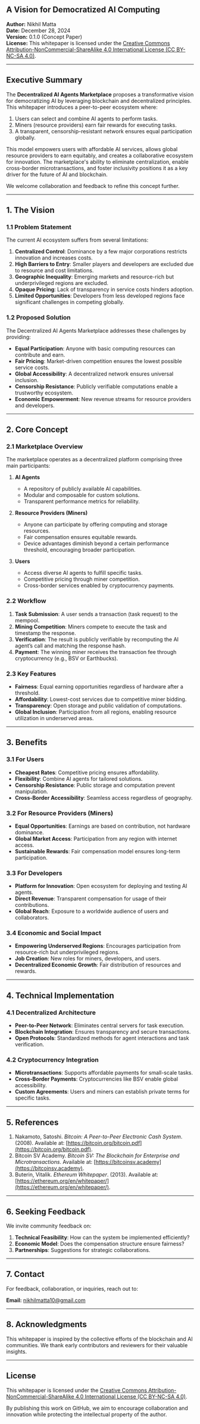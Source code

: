## A Vision for Democratized AI Computing  

**Author:** Nikhil Matta  
**Date:** December 28, 2024  
**Version:** 0.1.0 (Concept Paper)  
**License:** This whitepaper is licensed under the [Creative Commons Attribution-NonCommercial-ShareAlike 4.0 International License (CC BY-NC-SA 4.0)](https://creativecommons.org/licenses/by-nc-sa/4.0/).  

---

## Executive Summary  

The **Decentralized AI Agents Marketplace** proposes a transformative vision for democratizing AI by leveraging blockchain and decentralized principles. This whitepaper introduces a peer-to-peer ecosystem where:  

1. Users can select and combine AI agents to perform tasks.  
2. Miners (resource providers) earn fair rewards for executing tasks.  
3. A transparent, censorship-resistant network ensures equal participation globally.  

This model empowers users with affordable AI services, allows global resource providers to earn equitably, and creates a collaborative ecosystem for innovation. The marketplace's ability to eliminate centralization, enable cross-border microtransactions, and foster inclusivity positions it as a key driver for the future of AI and blockchain.  

We welcome collaboration and feedback to refine this concept further.  

---

## 1. The Vision  

### 1.1 Problem Statement  

The current AI ecosystem suffers from several limitations:  

1. **Centralized Control**: Dominance by a few major corporations restricts innovation and increases costs.  
2. **High Barriers to Entry**: Smaller players and developers are excluded due to resource and cost limitations.  
3. **Geographic Inequality**: Emerging markets and resource-rich but underprivileged regions are excluded.  
4. **Opaque Pricing**: Lack of transparency in service costs hinders adoption.  
5. **Limited Opportunities**: Developers from less developed regions face significant challenges in competing globally.  

### 1.2 Proposed Solution  

The Decentralized AI Agents Marketplace addresses these challenges by providing:  

- **Equal Participation**: Anyone with basic computing resources can contribute and earn.  
- **Fair Pricing**: Market-driven competition ensures the lowest possible service costs.  
- **Global Accessibility**: A decentralized network ensures universal inclusion.  
- **Censorship Resistance**: Publicly verifiable computations enable a trustworthy ecosystem.  
- **Economic Empowerment**: New revenue streams for resource providers and developers.  

---

## 2. Core Concept  

### 2.1 Marketplace Overview  

The marketplace operates as a decentralized platform comprising three main participants:  

1. **AI Agents**  
   - A repository of publicly available AI capabilities.  
   - Modular and composable for custom solutions.  
   - Transparent performance metrics for reliability.  

2. **Resource Providers (Miners)**  
   - Anyone can participate by offering computing and storage resources.  
   - Fair compensation ensures equitable rewards.  
   - Device advantages diminish beyond a certain performance threshold, encouraging broader participation.  

3. **Users**  
   - Access diverse AI agents to fulfill specific tasks.  
   - Competitive pricing through miner competition.  
   - Cross-border services enabled by cryptocurrency payments.  

### 2.2 Workflow  

1. **Task Submission**: A user sends a transaction (task request) to the mempool.  
2. **Mining Competition**: Miners compete to execute the task and timestamp the response.  
3. **Verification**: The result is publicly verifiable by recomputing the AI agent’s call and matching the response hash.  
4. **Payment**: The winning miner receives the transaction fee through cryptocurrency (e.g., BSV or Earthbucks).  

### 2.3 Key Features  

- **Fairness**: Equal earning opportunities regardless of hardware after a threshold.  
- **Affordability**: Lowest-cost services due to competitive miner bidding.  
- **Transparency**: Open storage and public validation of computations.  
- **Global Inclusion**: Participation from all regions, enabling resource utilization in underserved areas.  

---

## 3. Benefits  

### 3.1 For Users  
- **Cheapest Rates**: Competitive pricing ensures affordability.  
- **Flexibility**: Combine AI agents for tailored solutions.  
- **Censorship Resistance**: Public storage and computation prevent manipulation.  
- **Cross-Border Accessibility**: Seamless access regardless of geography.  

### 3.2 For Resource Providers (Miners)  
- **Equal Opportunities**: Earnings are based on contribution, not hardware dominance.  
- **Global Market Access**: Participation from any region with internet access.  
- **Sustainable Rewards**: Fair compensation model ensures long-term participation.  

### 3.3 For Developers  
- **Platform for Innovation**: Open ecosystem for deploying and testing AI agents.  
- **Direct Revenue**: Transparent compensation for usage of their contributions.  
- **Global Reach**: Exposure to a worldwide audience of users and collaborators.  

### 3.4 Economic and Social Impact  
- **Empowering Underserved Regions**: Encourages participation from resource-rich but underprivileged regions.  
- **Job Creation**: New roles for miners, developers, and users.  
- **Decentralized Economic Growth**: Fair distribution of resources and rewards.  

---

## 4. Technical Implementation  

### 4.1 Decentralized Architecture  
- **Peer-to-Peer Network**: Eliminates central servers for task execution.  
- **Blockchain Integration**: Ensures transparency and secure transactions.  
- **Open Protocols**: Standardized methods for agent interactions and task verification.  

### 4.2 Cryptocurrency Integration  
- **Microtransactions**: Supports affordable payments for small-scale tasks.  
- **Cross-Border Payments**: Cryptocurrencies like BSV enable global accessibility.  
- **Custom Agreements**: Users and miners can establish private terms for specific tasks.  

---

## 5. References  

1. Nakamoto, Satoshi. *Bitcoin: A Peer-to-Peer Electronic Cash System*. (2008). Available at: [https://bitcoin.org/bitcoin.pdf](https://bitcoin.org/bitcoin.pdf).  
2. Bitcoin SV Academy. *Bitcoin SV: The Blockchain for Enterprise and Microtransactions*. Available at: [https://bitcoinsv.academy](https://bitcoinsv.academy).  
3. Buterin, Vitalik. *Ethereum Whitepaper*. (2013). Available at: [https://ethereum.org/en/whitepaper/](https://ethereum.org/en/whitepaper/).  

---

## 6. Seeking Feedback  

We invite community feedback on:  

1. **Technical Feasibility**: How can the system be implemented efficiently?  
2. **Economic Model**: Does the compensation structure ensure fairness?  
3. **Partnerships**: Suggestions for strategic collaborations.  

---

## 7. Contact  

For feedback, collaboration, or inquiries, reach out to:  

**Email:** [nikhilmatta10@gmail.com](mailto:nikhilmatta10@gmail.com)  

---

## 8. Acknowledgments  

This whitepaper is inspired by the collective efforts of the blockchain and AI communities. We thank early contributors and reviewers for their valuable insights.  

---

## License  

This whitepaper is licensed under the [Creative Commons Attribution-NonCommercial-ShareAlike 4.0 International License (CC BY-NC-SA 4.0)](https://creativecommons.org/licenses/by-nc-sa/4.0/).  

By publishing this work on GitHub, we aim to encourage collaboration and innovation while protecting the intellectual property of the author.
